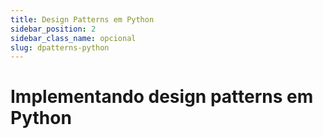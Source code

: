 ```yaml
---
title: Design Patterns em Python
sidebar_position: 2
sidebar_class_name: opcional
slug: dpatterns-python
---
```


# Implementando design patterns em Python
